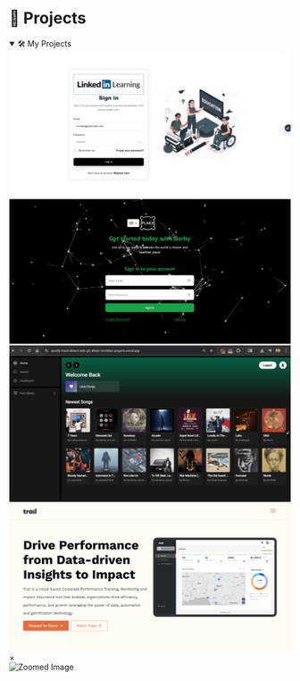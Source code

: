 # 💼 Projects

<details open>
  <summary>🛠️ My Projects</summary>
  <div class="image-grid">
    <img
      src="../assets/images/elemes.png"
      alt="ELEMES"
      data-title="ELEMES"
      data-description="A learning management system with RBAC features"
      data-images='["../assets/images/elemes.png", "../assets/images/elemes2.png", "../assets/images/elemes3.png", "../assets/images/elemes4.png", "../assets/images/elemes5.png"]'
      data-links='[{"label": "Live App", "url": "https://next13-lms-platform-eight.vercel.app/search"}, {"label": "GitHub", "url": "https://github.com/MrChike/LMS"}]'
      data-tags="#Personal"
    />
    <img
      src="../assets/images/plaex1.png"
      alt="Plaex"
      data-title="Plaex"
      data-description="A Waste management system"
      data-images='["../assets/images/plaex2.png", "../assets/images/plaex3.png", "../assets/images/plaex4.png", "../assets/images/plaex.png"]'
      data-links='[{"label": "Live App", "url": "https://dashboard.plaex.net/"}]'
      data-tags="#Official"
    />
    <img
      src="../assets/images/spotify_fds.png"
      alt="FDS"
      data-title="Spotify Fraud Detect"
      data-description="A Streaming Fraud detection System"
      data-images='["../assets/images/spotify_fds.png", "../assets/images/spotify_fds2.png", "../assets/images/spotify_fds3.png", "../assets/images/spotify_fds4.png"]'
      data-links='[{"label": "Live App", "url": "https://spotify-fraud-detect-web.vercel.app/"}, {"label": "GitHub", "url": "https://github.com/MrChike/SpotifyFraudDetectWeb"}]'
      data-tags="#Personal"
    />
    <img
      src="../assets/images/trail.png"
      alt="FDS"
      data-title="Trail"
      data-description="A KPI Management System"
      data-images='["../assets/images/trail.png"]'
      data-links='[{"label": "Request for Demo", "url": "https://www.mytrail.io/"}]'
      data-tags="#Official"
    />
  </div>
</details>


<!-- Modal -->
<div id="imgModal">
  <span class="closeBtn" onclick="document.getElementById('imgModal').style.display='none'">&times;</span>

  <div class="carousel">
    <button id="prevBtn" style="display: none;">&#10094;</button>
    <img id="modalImg" src="" alt="Zoomed Image" />
    <button id="nextBtn" style="display: none;">&#10095;</button>
  </div>

  <div id="modalText">
    <h2 id="modalTitle"></h2>
    <p id="modalDescription"></p>
    <div id="modalLinks"></div>
    <div id="modalTags"></div>
  </div>
</div>